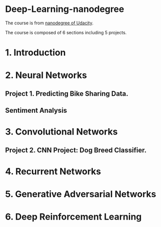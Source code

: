 # Deep-Learning-nanodegree
The course is from [nanodegree of Udacity](https://www.udacity.com/nanodegree).

The course is composed of 6 sections including 5 projects.

# 1. Introduction
# 2. Neural Networks
## Project 1. Predicting Bike Sharing Data.
## Sentiment Analysis

# 3. Convolutional Networks
## Project 2. CNN Project: Dog Breed Classifier.

# 4. Recurrent Networks
# 5. Generative Adversarial Networks
# 6. Deep Reinforcement Learning
